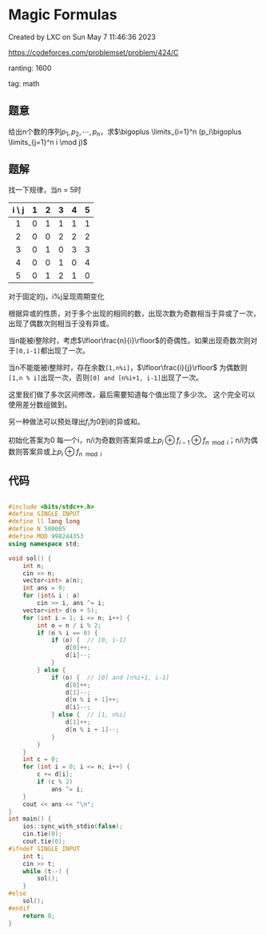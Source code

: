 # Magic Formulas

Created by LXC on Sun May  7 11:46:36 2023

https://codeforces.com/problemset/problem/424/C

ranting: 1600

tag: math

## 题意

给出n个数的序列$p_1,p_2,\cdots,p_n$，求$\bigoplus \limits_{i=1}^n (p_i\bigoplus \limits_{j=1}^n i \mod j)$

## 题解
找一下规律，当n = 5时

|i \ j|1|2|3|4|5|
|:-:|:-:|:-:|:-:|:-:|:-:|
|1|0|1|1|1|1|
|2|0|0|2|2|2|
|3|0|1|0|3|3|
|4|0|0|1|0|4|
|5|0|1|2|1|0|

对于固定的j，i%j呈现周期变化

根据异或的性质，对于多个出现的相同的数，出现次数为奇数相当于异或了一次，出现了偶数次则相当于没有异或。

当n能被i整除时，考虑$\lfloor\frac{n}{i}\rfloor$的奇偶性。如果出现奇数次则对于`[0,i-1]`都出现了一次。

当n不能能被i整除时，存在余数`[1,n%i]`，$\lfloor\frac{i}{j}\rfloor$ 为偶数则`[1,n % i]`出现一次，否则`[0] and [n%i+1, i-1]`出现了一次。

这里我们做了多次区间修改，最后需要知道每个值出现了多少次。
这个完全可以使用差分数组做到。

另一种做法可以预处理出$f_i$为0到i的异或和。

初始化答案为0
每一个i，n/i为奇数则答案异或上$p_i\oplus f_{i-1} \oplus f_{n \mod i}$；n/i为偶数则答案异或上$p_i \oplus f_{n \mod i}$

## 代码

``` cpp

#include <bits/stdc++.h>
#define SINGLE_INPUT
#define ll long long
#define N 500005
#define MOD 998244353
using namespace std;

void sol() {
    int n;
    cin >> n;
    vector<int> a(n);
    int ans = 0;
    for (int& i : a)
        cin >> i, ans ^= i;
    vector<int> d(n + 5);
    for (int i = 1; i <= n; i++) {
        int o = n / i % 2;
        if (n % i == 0) {
            if (o) {  // [0, i-1]
                d[0]++;
                d[i]--;
            }
        } else {
            if (o) {  // [0] and [n%i+1, i-1]
                d[0]++;
                d[1]--;
                d[n % i + 1]++;
                d[i]--;
            } else {  // [1, n%i]
                d[1]++;
                d[n % i + 1]--;
            }
        }
    }
    int c = 0;
    for (int i = 0; i <= n; i++) {
        c += d[i];
        if (c % 2)
            ans ^= i;
    }
    cout << ans << "\n";
}
int main() {
    ios::sync_with_stdio(false);
    cin.tie(0);
    cout.tie(0);
#ifndef SINGLE_INPUT
    int t;
    cin >> t;
    while (t--) {
        sol();
    }
#else
    sol();
#endif
    return 0;
}

```
